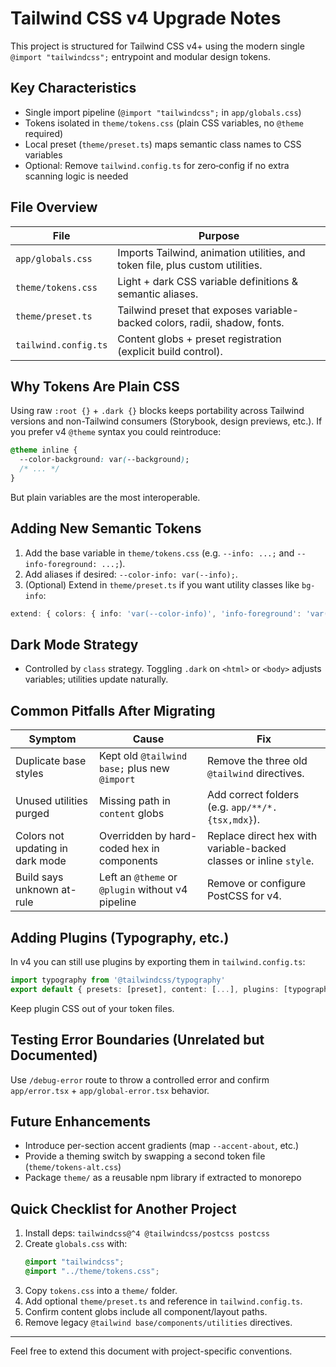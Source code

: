 # Tailwind CSS v4 Upgrade Notes

This project is structured for Tailwind CSS v4+ using the modern single `@import "tailwindcss";` entrypoint and modular design tokens.

## Key Characteristics
- Single import pipeline (`@import "tailwindcss";` in `app/globals.css`)
- Tokens isolated in `theme/tokens.css` (plain CSS variables, no `@theme` required)
- Local preset (`theme/preset.ts`) maps semantic class names to CSS variables
- Optional: Remove `tailwind.config.ts` for zero‑config if no extra scanning logic is needed

## File Overview
| File | Purpose |
|------|---------|
| `app/globals.css` | Imports Tailwind, animation utilities, and token file, plus custom utilities. |
| `theme/tokens.css` | Light + dark CSS variable definitions & semantic aliases. |
| `theme/preset.ts` | Tailwind preset that exposes variable-backed colors, radii, shadow, fonts. |
| `tailwind.config.ts` | Content globs + preset registration (explicit build control). |

## Why Tokens Are Plain CSS
Using raw `:root {}` + `.dark {}` blocks keeps portability across Tailwind versions and non-Tailwind consumers (Storybook, design previews, etc.). If you prefer v4 `@theme` syntax you could reintroduce:
```css
@theme inline {
  --color-background: var(--background);
  /* ... */
}
```
But plain variables are the most interoperable.

## Adding New Semantic Tokens
1. Add the base variable in `theme/tokens.css` (e.g. `--info: ...;` and `--info-foreground: ...;`).
2. Add aliases if desired: `--color-info: var(--info);`.
3. (Optional) Extend in `theme/preset.ts` if you want utility classes like `bg-info`:
```ts
extend: { colors: { info: 'var(--color-info)', 'info-foreground': 'var(--color-info-foreground)' } }
```

## Dark Mode Strategy
- Controlled by `class` strategy. Toggling `.dark` on `<html>` or `<body>` adjusts variables; utilities update naturally.

## Common Pitfalls After Migrating
| Symptom | Cause | Fix |
|---------|-------|-----|
| Duplicate base styles | Kept old `@tailwind base;` plus new `@import` | Remove the three old `@tailwind` directives. |
| Unused utilities purged | Missing path in `content` globs | Add correct folders (e.g. `app/**/*.{tsx,mdx}`). |
| Colors not updating in dark mode | Overridden by hard-coded hex in components | Replace direct hex with variable-backed classes or inline `style`. |
| Build says unknown at-rule | Left an `@theme` or `@plugin` without v4 pipeline | Remove or configure PostCSS for v4. |

## Adding Plugins (Typography, etc.)
In v4 you can still use plugins by exporting them in `tailwind.config.ts`:
```ts
import typography from '@tailwindcss/typography'
export default { presets: [preset], content: [...], plugins: [typography] }
```
Keep plugin CSS out of your token files.

## Testing Error Boundaries (Unrelated but Documented)
Use `/debug-error` route to throw a controlled error and confirm `app/error.tsx` + `app/global-error.tsx` behavior.

## Future Enhancements
- Introduce per-section accent gradients (map `--accent-about`, etc.)
- Provide a theming switch by swapping a second token file (`theme/tokens-alt.css`)
- Package `theme/` as a reusable npm library if extracted to monorepo

## Quick Checklist for Another Project
1. Install deps: `tailwindcss@^4 @tailwindcss/postcss postcss`
2. Create `globals.css` with:
   ```css
   @import "tailwindcss";
   @import "../theme/tokens.css";
   ```
3. Copy `tokens.css` into a `theme/` folder.
4. Add optional `theme/preset.ts` and reference in `tailwind.config.ts`.
5. Confirm content globs include all component/layout paths.
6. Remove legacy `@tailwind base/components/utilities` directives.

---
Feel free to extend this document with project-specific conventions.
